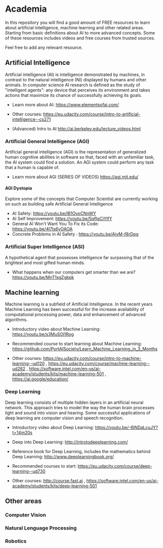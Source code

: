# Academia
In this repository you will find a good amount of FREE resources to learn about artificial intelligence, machine learning and other related areas. Starting from basic definitions about AI to more advanced concepts. Some of these resources includes videos and free courses from trusted sources.

Feel free to add any relevant resource.


## Artificial Intelligence

Artificial intelligence (AI) is intelligence demonstrated by machines, in contrast to the natural intelligence (NI) displayed by humans and other animals. In computer science AI research is defined as the study of "intelligent agents": any device that perceives its environment and takes actions that maximize its chance of successfully achieving its goals.

- Learn more about AI: https://www.elementsofai.com/

- Other courses: https://eu.udacity.com/course/intro-to-artificial-intelligence--cs271

- (Advanced) Intro to AI http://ai.berkeley.edu/lecture_videos.html


### Artificial General Intelligence (AGI)
Artificial general intelligence (AGI) is the representation of generalized human cognitive abilities in software so that, faced with an unfamiliar task, the AI system could find a solution. An AGI system could perform any task that a human is capable of.

- Learn more about AGI (SERIES OF VIDEOS) https://agi.mit.edu/


#### AGI Dystopia
Explore some of the concepts that Computer Scientist are currently working on such as building safe Artificial General Intelligence

- AI Safety: https://youtu.be/IB1OvoCNnWY
- AI Self Improvement: https://youtu.be/5qfIgCiYlfY
- General AI Won't Want You To Fix its Code: https://youtu.be/4l7Is6vOAOA
- Concrete Problems in AI Safety : https://youtu.be/AjyM-f8rDpg


### Artificial Super Intelligence (ASI) 
A hypothetical agent that possesses intelligence far surpassing that of the brightest and most gifted human minds.

- What happens when our computers get smarter than we are? https://youtu.be/MnT1xgZgkpk

## Machine learning
Machine learning is a subfield of Artificial Intelligence. In the recent years Machine Learning has been successful for the increase availability of computational processing power, data and enhancement of advanced algorithms.

- Introductory video about Machine Learning: https://youtu.be/s3MuSOl1Rog

- Recommended course to start learning about Machine Learning:
https://github.com/PortAISociety/Learn_Machine_Learning_in_3_Months

- Other courses:
https://eu.udacity.com/course/intro-to-machine-learning--ud120 , https://eu.udacity.com/course/machine-learning--ud262 ,  https://software.intel.com/en-us/ai-academy/students/kits/machine-learning-501 , https://ai.google/education/


### Deep Learning
Deep learning consists of multiple hidden layers in an artificial neural network. This approach tries to model the way the human brain processes light and sound into vision and hearing. Some successful applications of deep learning are computer vision and speech recognition.

- Introductory video about Deep Learning: https://youtu.be/-6INDaLcuJY?t=14m20s

- Deep into Deep Learning: http://introtodeeplearning.com/

- Reference book for Deep Learning, includes the mathematics behind Deep Learning: http://www.deeplearningbook.org/

- Recommended courses to start: https://eu.udacity.com/course/deep-learning--ud730

- Other courses: http://course.fast.ai , https://software.intel.com/en-us/ai-academy/students/kits/deep-learning-501


## Other areas
### Computer Vision
### Natural Lenguage Processing
### Robotics
